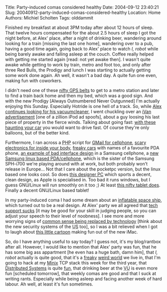 Title: Party-induced comas considered healthy
Date: 2004-09-12 23:40:21
Slug: 20040912-party-induced-comas-considered-healthy
Location: Home
Authors: Michiel Scholten
Tags: olddammit

<p>Finished my breakfast at about 3PM today after about 12 hours of sleep. That twelve hours compensated for the about 2.5 hours of sleep I got the night before, at Alex' place, after a night of drinking beer, wandering around looking for a train [missing the last one home], wandering over to a pub, having a good time again, going back to Alex' place to watch <em>I, robot</em> while being barely awake and falling asleep at the couch. Coffee really helped with getting me started again [read: not yet awake then]. I wasn't quite awake while getting to work by train, metro and foot too, and only after three Red Bulls, the Prodigy and lunch I was starting to actually getting some work done again. Ah well, it wasn't a bad day. A quite fun one even, making fun with coworkers.</p>

<p>I didn't need one of these <a href="http://www.engadget.com/entry/2994557356722101/">nifty GPS belts</a> to get to a metro station and later to find a train back home and then my bed, which was a good sign. And with the new Prodigy [Always Outnumbered Never Outgunned] I'm actually enjoying this Sunday. Especially Hotride is one hell of a track. So, while <a href="http://www.alextreme.org/drupal/?q=borkwayparty">Alex continues looking for his vacuumcleaner</a>, I went chuckling over an <a href="http://www.engadget.com/entry/6281976987676276/">iVan advertisement</a> [one of a zillion iPod ad spoofs], about a guy loosing his last piece of property in the fierce winds. Talking about going fast: <a href="http://www.engadget.com/entry/7277417973117163/">with these haunting your car</a> you would want to drive fast. Of course they're only balloons, but of the better kind.</p>

<p>Furthermore, I ran across a <acronym title="PHP Hypertext Preprocessor">PHP</acronym> script for <a href="http://www.engadget.com/entry/3633953427552507/">GMail for cellphone</a>, <a href="http://www.engadget.com/entry/8154940051659251/">scary electronics for inside your body</a>, <a href="http://www.engadget.com/entry/4586149837293461/">freaky cars</a> with names of a favourite PDA phone, <a href="http://www.engadget.com/entry/2487373304194605/">an example of bad interface design</a> in a Samsung cellphone, a <a href="http://www.engadget.com/entry/1141583269424672/">new Samsung linux based PDA/cellphone</a>, which is the sister of the Samsung SPH-i700 we're playing around with at work, but both probably won't release in Europe... Not that I care about the pocketpc version, but the linux based one looks cool. So does <a href="http://www.engadget.com/entry/5440236356956557/">this designer PC</a> which sports a decent, clean design, as Apple is specialised in. Too bad it runs windows, but I guess GNU/Linux will run smoothly on it too ;) At least <a href="http://www.engadget.com/entry/4618484394872473/">this nifty tablet does</a>. Finally a decent GNU/Linux based tablet!</p>

<p>In my party-induced coma I had some dream about an <a href="http://www.2r2s.de/irdt_concept.html">inflatable space ship</a>, which turned out to be a real design. At Alex' party we all agreed that <a href="http://www.engadget.com/entry/2746532543231732/">tech support sucks</a> [it may be good for your skill in judging people, so you can adjust your speech to their level of noobness]. I see more and more worrying signs of <a href="http://www.engadget.com/entry/1498517852773717/">common sense being replaced by technology</a> [think about the new security systems of the <acronym title="United States">US</acronym> too], so I was a bit relieved when I got to laugh about <a href="http://www.engadget.com/entry/4070977119820633/">this little cartoon</a> making fun out of the new iMac.</p>

<p>So, do I have anything useful to say today? I guess not, it's my blog/rantbox after all. However, I would like to mention that Alex' party was fun, that he has some big ass appartment [he even has a huge bath, damn him], that <em>I, robot</em> actually is quite good, that it's a <a href="http://www.engadget.com/entry/6313210432142854/">freaky</a> <a href="http://www.engadget.com/entry/5451346356845546/">weird world</a> we live in, that I'm going to hack at my <a href="http://www.cs.vu.nl/~ast/minix.html">Minix</a> TCP stack this week for the third year, that <a href="http://www.cs.vu.nl/~ast/books/ds1/">Distributed Systems</a> is quite <a href="http://www.globule.org/contest/">fun</a>, that drinking beer at the <acronym title="Vrije Universiteit">VU</acronym> is even more fun [scheduled tomorrow], that weekly comas are good and that I suck at writing rants. Especially while being asleep and facing another week of hard labour. Ah well, at least it's fun sometimes.</p>
